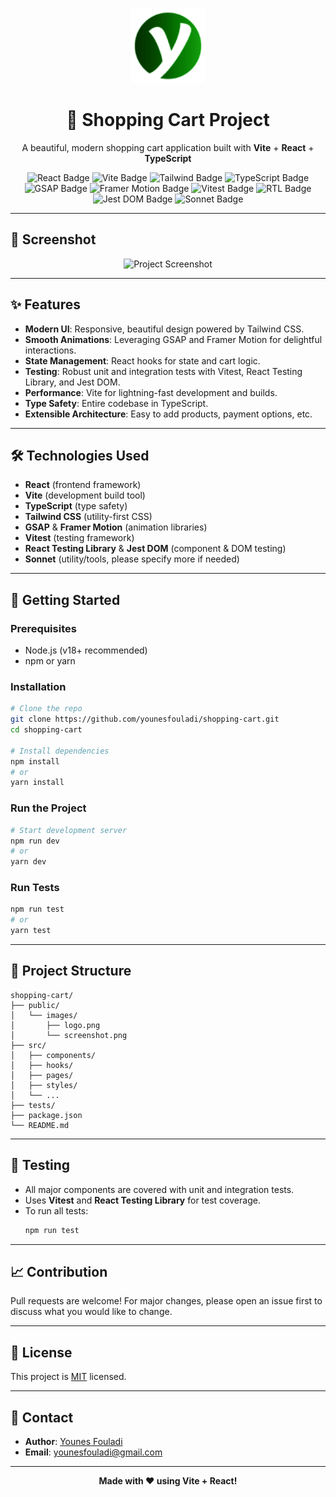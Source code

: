 <!-- Logo -->
<p align="center">
  <img src="public/images/favicon.webp" alt="Shopping Cart Logo" width="120" />
</p>

<h1 align="center">🛒 Shopping Cart Project</h1>
<p align="center">
  A beautiful, modern shopping cart application built with <b>Vite</b> + <b>React</b> + <b>TypeScript</b>
</p>

<p align="center">
  <!-- Badges -->
  <img src="https://img.shields.io/badge/React-20232A?style=for-the-badge&logo=react&logoColor=61DAFB" alt="React Badge"/>
  <img src="https://img.shields.io/badge/Vite-646CFF?style=for-the-badge&logo=vite&logoColor=FFD62E" alt="Vite Badge"/>
  <img src="https://img.shields.io/badge/Tailwind%20CSS-0EA5E9?style=for-the-badge&logo=tailwindcss&logoColor=white" alt="Tailwind Badge" />
  <img src="https://img.shields.io/badge/TypeScript-3178C6?style=for-the-badge&logo=typescript&logoColor=white" alt="TypeScript Badge"/>
  <img src="https://img.shields.io/badge/GSAP-88CE02?style=for-the-badge&logo=greensock&logoColor=white" alt="GSAP Badge"/>
  <img src="https://img.shields.io/badge/Framer%20Motion-EF4C5A?style=for-the-badge&logo=framer&logoColor=white" alt="Framer Motion Badge"/>
  <img src="https://img.shields.io/badge/Vitest-6E9F18?style=for-the-badge&logo=vitest&logoColor=white" alt="Vitest Badge"/>
  <img src="https://img.shields.io/badge/RTL-React%20Testing%20Library-E33332?style=for-the-badge&logo=testing-library&logoColor=white" alt="RTL Badge"/>
  <img src="https://img.shields.io/badge/Jest%20DOM-15C213?style=for-the-badge&logo=jest&logoColor=white" alt="Jest DOM Badge"/>
  <img src="https://img.shields.io/badge/Sonnet-2D8CFF?style=for-the-badge" alt="Sonnet Badge"/>
</p>

---

## 📸 Screenshot

<p align="center">
  <img src="public/images/screenshot.png" alt="Project Screenshot" width="600" />
</p>

---

## ✨ Features

- **Modern UI**: Responsive, beautiful design powered by Tailwind CSS.
- **Smooth Animations**: Leveraging GSAP and Framer Motion for delightful interactions.
- **State Management**: React hooks for state and cart logic.
- **Testing**: Robust unit and integration tests with Vitest, React Testing Library, and Jest DOM.
- **Performance**: Vite for lightning-fast development and builds.
- **Type Safety**: Entire codebase in TypeScript.
- **Extensible Architecture**: Easy to add products, payment options, etc.

---

## 🛠️ Technologies Used

- **React** (frontend framework)
- **Vite** (development build tool)
- **TypeScript** (type safety)
- **Tailwind CSS** (utility-first CSS)
- **GSAP** & **Framer Motion** (animation libraries)
- **Vitest** (testing framework)
- **React Testing Library** & **Jest DOM** (component & DOM testing)
- **Sonnet** (utility/tools, please specify more if needed)

---

## 🚀 Getting Started

### Prerequisites

- Node.js (v18+ recommended)
- npm or yarn

### Installation

```bash
# Clone the repo
git clone https://github.com/younesfouladi/shopping-cart.git
cd shopping-cart

# Install dependencies
npm install
# or
yarn install
```

### Run the Project

```bash
# Start development server
npm run dev
# or
yarn dev
```

### Run Tests

```bash
npm run test
# or
yarn test
```

---

## 📂 Project Structure

```
shopping-cart/
├── public/
│   └── images/
│       ├── logo.png
│       └── screenshot.png
├── src/
│   ├── components/
│   ├── hooks/
│   ├── pages/
│   ├── styles/
│   └── ...
├── tests/
├── package.json
└── README.md
```

---

## 🧪 Testing

- All major components are covered with unit and integration tests.
- Uses **Vitest** and **React Testing Library** for test coverage.
- To run all tests:  
  ```bash
  npm run test
  ```

---

## 📈 Contribution

Pull requests are welcome! For major changes, please open an issue first to discuss what you would like to change.

---

## 📄 License

This project is [MIT](LICENSE) licensed.

---

## 💬 Contact

- **Author**: [Younes Fouladi](https://github.com/younesfouladi)
- **Email**: younesfouladi@gmail.com

---

<p align="center">
  <b>Made with ❤️ using Vite + React!</b>
</p>
